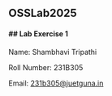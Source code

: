 ## OSSLab2025



#### \## Lab Exercise 1



Name: Shambhavi Tripathi

Roll Number: 231B305

Email: 231b305@juetguna.in



<Solution code to part F>

